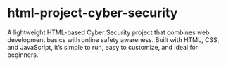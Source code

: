 # html-project-cyber-security
A lightweight HTML-based Cyber Security project that combines web development basics with online safety awareness. Built with HTML, CSS, and JavaScript, it’s simple to run, easy to customize, and ideal for beginners.

